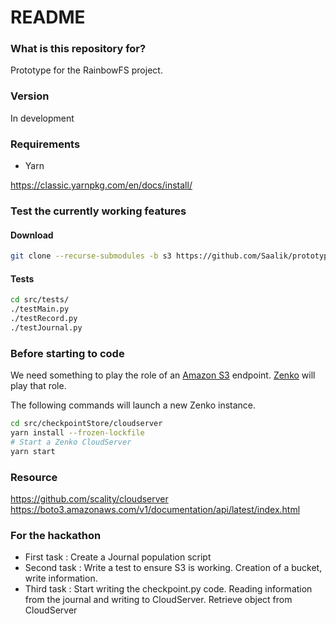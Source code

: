 # README #

### What is this repository for? ###

Prototype for the RainbowFS project.

### Version

In development


### Requirements

- Yarn 

https://classic.yarnpkg.com/en/docs/install/


### Test the currently working features ###
#### Download 

```sh
git clone --recurse-submodules -b s3 https://github.com/Saalik/prototype-CDC.git
```


#### Tests

```sh
cd src/tests/
./testMain.py
./testRecord.py
./testJournal.py
```

### Before starting to code

We need something to play the role of an [Amazon S3](
https://boto3.amazonaws.com/v1/documentation/api/latest/index.html) endpoint.
[Zenko](https://www.zenko.io/) will play that role.  

The following commands will launch a new Zenko instance.

```sh
cd src/checkpointStore/cloudserver
yarn install --frozen-lockfile
# Start a Zenko CloudServer 
yarn start
```

### Resource

https://github.com/scality/cloudserver
https://boto3.amazonaws.com/v1/documentation/api/latest/index.html


### For the hackathon

- First task : Create a Journal population script
- Second task : Write a test to ensure S3 is working. Creation of a bucket, write information.
- Third task : Start writing the checkpoint.py code. Reading information from the journal and writing to CloudServer. Retrieve object from CloudServer
